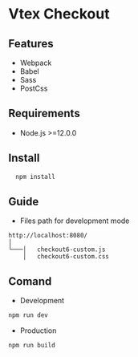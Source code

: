 # Vtex Checkout

##  Features
* Webpack
* Babel
* Sass
* PostCss

## Requirements
* Node.js >=12.0.0
## Install
```bash
  npm install
```
## Guide
* Files path for development mode
```
http://localhost:8080/
│
└───│   checkout6-custom.js
    │   checkout6-custom.css
```
## Comand
- Development
```bash
npm run dev
```
- Production
```bash
npm run build
```